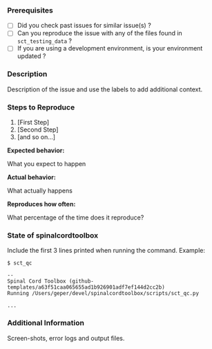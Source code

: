 ### Prerequisites

* [ ] Did you check past issues for similar issue(s) ?
* [ ] Can you reproduce the issue with any of the files found in `sct_testing_data` ?
* [ ] If you are using a development environment, is your environment updated ?

### Description

Description of the issue and use the labels to add additional context.

### Steps to Reproduce

1. [First Step]
2. [Second Step]
3. [and so on...]

**Expected behavior:**

What you expect to happen

**Actual behavior:**

What actually happens

**Reproduces how often:**

What percentage of the time does it reproduce?

### State of spinalcordtoolbox

Include the first 3 lines printed when running the command.
Example:

```
$ sct_qc

--
Spinal Cord Toolbox (github-templates/a63f51caa065655ad1b926901adf7ef144d2cc2b)
Running /Users/geper/devel/spinalcordtoolbox/scripts/sct_qc.py

...
```

### Additional Information

Screen-shots, error logs and output files.
